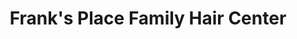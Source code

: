 ---
title: "Frank's Place Family Hair Center"
url: /lutherville/franks-place-family-hair-center/
shop: hairdresser
---